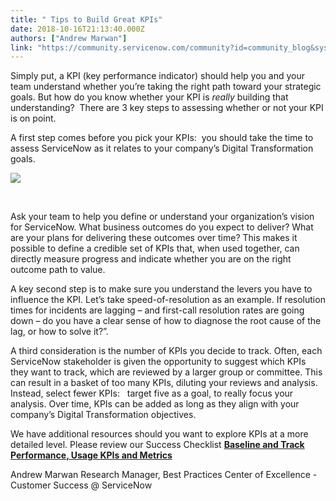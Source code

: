 ```yaml
---
title: " Tips to Build Great KPIs"
date: 2018-10-16T21:13:40.000Z
authors: ["Andrew Marwan"]
link: "https://community.servicenow.com/community?id=community_blog&sys_id=e5f1367bdb01a3402be0a851ca9619e3"
---
```

<p>Simply put, a KPI (key performance indicator) should help you and your team understand whether you’re taking the right path toward your strategic goals. But how do you know whether your KPI is <em>really</em> building that understanding?  There are 3 key steps to assessing whether or not your KPI is on point.</p>
<p>A first step comes before you pick your KPIs:  you should take the time to assess ServiceNow as it relates to your company’s Digital Transformation goals.</p>
<p><img src="a2b13ef7db01a3402be0a851ca96192b.iix" /></p>
<p> </p>
<p>Ask your team to help you define or understand your organization’s vision for ServiceNow. What business outcomes do you expect to deliver? What are your plans for delivering these outcomes over time? This makes it possible to define a credible set of KPIs that, when used together, can directly measure progress and indicate whether you are on the right outcome path to value.</p>
<p>A key second step is to make sure you understand the levers you have to influence the KPI. Let’s take speed-of-resolution as an example. If resolution times for incidents are lagging – and first-call resolution rates are going down – do you have a clear sense of how to diagnose the root cause of the lag, or how to solve it?”.</p>
<p>A third consideration is the number of KPIs you decide to track. Often, each ServiceNow stakeholder is given the opportunity to suggest which KPIs they want to track, which are reviewed by a larger group or committee. This can result in a basket of too many KPIs, diluting your reviews and analysis. Instead, select fewer KPIs:   target five as a goal, to really focus your analysis. Over time, KPIs can be added as long as they align with your company’s Digital Transformation objectives.</p>
<p>We have additional resources should you want to explore KPIs at a more detailed level. Please review our Success Checklist <strong><a href="https://www.servicenow.com/content/dam/servicenow-assets/public/en-us/doc-type/bp/subpillar4-metrics.pptx" rel="nofollow">Baseline and Track Performance, Usage KPIs and Metrics</a> </strong></p>
<p>Andrew Marwan Research Manager, Best Practices Center of Excellence - Customer Success &#64; ServiceNow</p>
<p> </p>
<p> </p>
<p> </p>
<p> </p>
